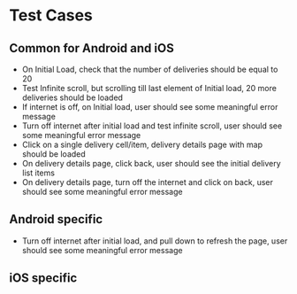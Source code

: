# Test Cases

## Common for Android and iOS

- On Initial Load, check that the number of deliveries should be equal to 20
- Test Infinite scroll, but scrolling till last element of Initial load, 20 more deliveries should be loaded
- If internet is off, on Initial load, user should see some meaningful error message
- Turn off internet after initial load and test infinite scroll, user should see some meaningful error message
- Click on a single delivery cell/item, delivery details page with map should be loaded
- On delivery details page, click back, user should see the initial delivery list items
- On delivery details page, turn off the internet and click on back, user should see some meaningful error message

## Android specific

- Turn off internet after initial load, and pull down to refresh the page, user should see some meaningful error message



## iOS specific
